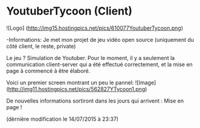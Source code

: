 # YoutuberTycoon (Client)
![Logo] (http://img15.hostingpics.net/pics/610077YoutuberTycoon.png)

-Informations:
Je met mon projet de jeu vidéo open source (uniquement du côté client, le reste, private)

Le jeu ? Simulation de Youtuber.
Pour le moment, il y a seulement la communication client-server qui a été effectué correctement, et la mise en page à commencé à être élaboré.

Voici un premier screen montrant un peu le pannel:
![Image] (http://img11.hostingpics.net/pics/562827YTycoon1.png)

De nouvelles informations sortiront dans les jours qui arrivent : Mise en page !

(dèrnière modification le 14/07/2015 à 23:37)
